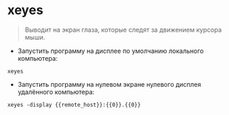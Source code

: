 # xeyes

> Выводит на экран глаза, которые следят за движением курсора мыши.

- Запустить программу на дисплее по умолчанию локального компьютера:

`xeyes`

- Запустить программу на нулевом экране нулевого дисплея удалённого компьютера:

`xeyes -display {{remote_host}}:{{0}}.{{0}}`
